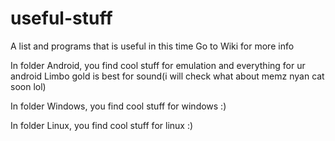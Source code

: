 # useful-stuff
A list and programs that is useful in this time
Go to Wiki for more info

In folder Android, you find cool stuff for emulation and everything for ur android
Limbo gold is best for sound(i will check what about memz nyan cat soon lol)

In folder Windows, you find cool stuff for windows :)

In folder Linux, you find cool stuff for linux :)
